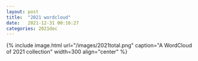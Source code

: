 ```yaml
---
layout: post
title:  "2021 wordcloud"
date:   2021-12-31 00:16:27
categories: 2021dec
---
```


{% include image.html url="/images/2021total.png" caption="A WordCloud of 2021 collection" width=300 align="center" %}



